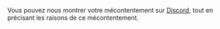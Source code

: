 <!-- TITLE: Je ne suis pas satisfait d'une nouvelle mise à jour, comment montrer mon mécontentement ? -->
<!-- SUBTITLE:  -->

Vous pouvez nous montrer votre mécontentement sur [Discord](https://discord.gg/PaFbgFT), tout en précisant les raisons de ce mécontentement.